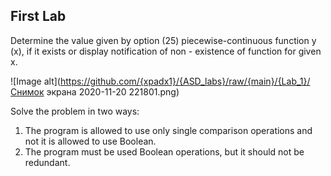 ## First Lab 
Determine the value
given by option (25) piecewise-continuous
function y (x), if it exists or display
notification of non - existence of function for
given x.

![Image alt](https://github.com/{xpadx1}/{ASD_labs}/raw/{main}/{Lab_1}/Снимок экрана 2020-11-20 221801.png)

Solve the problem in two ways:
1) The program is allowed to use
only single comparison operations and not
it is allowed to use Boolean.
2) The program must be used
Boolean operations, but it should not be
redundant.
